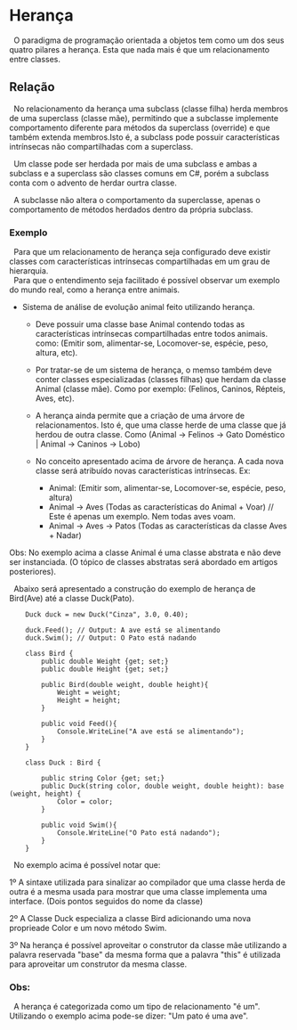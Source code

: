 # Herança

&nbsp; O paradigma de programação orientada a objetos tem como um dos seus quatro pilares a herança. Esta que nada mais é que um relacionamento entre classes. 

## Relação

&nbsp; No relacionamento da herança uma subclass (classe filha) herda membros de uma superclass (classe mãe), permitindo que a subclasse implemente comportamento diferente para métodos da superclass (override) e que também extenda membros.Isto é, a subclass pode possuir características intrínsecas não compartilhadas com a superclass.

&nbsp; Um classe pode ser herdada por mais de uma subclass e ambas a subclass e a superclass são classes comuns em C#, porém a subclass conta com o advento de herdar ourtra classe.

&nbsp; A subclasse não altera o comportamento da superclasse, apenas o comportamento de métodos herdados dentro da própria subclass.

### Exemplo

&nbsp; Para que um relacionamento de herança seja configurado deve existir classes com características intrínsecas compartilhadas em um grau de hierarquia.<br>
&nbsp; Para que o entendimento seja facilitado é possível observar um exemplo do mundo real, como a herança entre animais. 

- Sistema de análise de evolução animal feito utilizando herança.

    - Deve possuir uma classe base Animal contendo todas as características intrínsecas compartilhadas entre todos animais. como: (Emitir som, alimentar-se, Locomover-se, espécie, peso, altura, etc).

    - Por tratar-se de um sistema de herança, o memso também deve conter classes especializadas (classes filhas) que herdam da classe Animal (classe mãe). Como por exemplo: (Felinos, Caninos, Répteis, Aves, etc).

    - A herança ainda permite que a criação de uma árvore de relacionamentos. Isto é, que uma classe herde de uma classe que já herdou de outra classe. Como (Animal -> Felinos -> Gato Doméstico | Animal -> Caninos -> Lobo)

    - No conceito apresentado acima de árvore de herança. A cada nova classe será atribuído novas características intrínsecas. Ex:
        * Animal:  (Emitir som, alimentar-se, Locomover-se, espécie, peso, altura)
        * Animal -> Aves (Todas as características do Animal + Voar) // Este é apenas um exemplo. Nem todas aves voam.
        * Animal -> Aves -> Patos (Todas as características da classe Aves + Nadar)

Obs: No exemplo acima a classe Animal é uma classe abstrata e não deve ser instanciada. (O tópico de classes abstratas será abordado em artigos posteriores).

&nbsp; Abaixo será apresentado a construção do exemplo de herança de Bird(Ave) até a classe Duck(Pato).

```
    Duck duck = new Duck("Cinza", 3.0, 0.40);

    duck.Feed(); // Output: A ave está se alimentando
    duck.Swim(); // Output: O Pato está nadando

    class Bird {
        public double Weight {get; set;}
        public double Height {get; set;}

        public Bird(double weight, double height){
            Weight = weight;
            Height = height;
        }

        public void Feed(){
            Console.WriteLine("A ave está se alimentando");
        } 
    }

    class Duck : Bird {

        public string Color {get; set;}
        public Duck(string color, double weight, double height): base (weight, height) {
            Color = color;
        }

        public void Swim(){
            Console.WriteLine("O Pato está nadando");
        }
    }
```

&nbsp; No exemplo acima é possível notar que:

1º A sintaxe utilizada para sinalizar ao compilador que uma classe herda de outra é a mesma usada para mostrar que uma classe implementa uma interface. (Dois pontos seguidos do nome da classe)

2º A Classe Duck especializa a classe Bird adicionando uma nova proprieade Color e um novo método Swim.

3º Na herança é possível aproveitar o construtor da classe mãe utilizando a palavra reservada "base" da mesma forma que a palavra "this" é utilizada para aproveitar um construtor da mesma classe.

### Obs:

&nbsp; A herança é categorizada como um tipo de relacionamento "é um". Utilizando o exemplo acima pode-se dizer: "Um pato é uma ave".